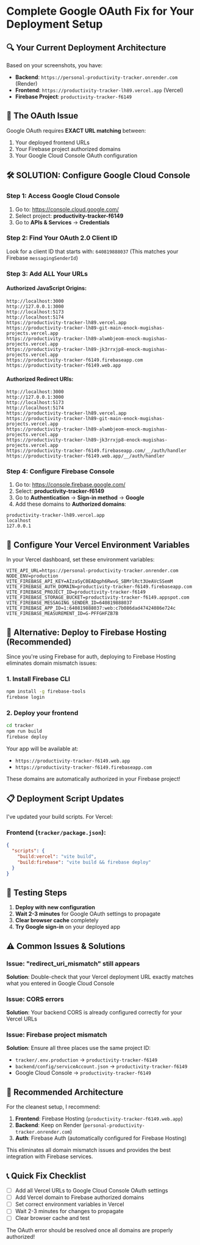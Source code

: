 # Complete Google OAuth Fix for Your Deployment Setup

## 🔍 **Your Current Deployment Architecture**

Based on your screenshots, you have:
- **Backend**: `https://personal-productivity-tracker.onrender.com` (Render)
- **Frontend**: `https://productivity-tracker-lh89.vercel.app` (Vercel)
- **Firebase Project**: `productivity-tracker-f6149`

## 🚨 **The OAuth Issue**

Google OAuth requires **EXACT URL matching** between:
1. Your deployed frontend URLs
2. Your Firebase project authorized domains
3. Your Google Cloud Console OAuth configuration

## 🛠️ **SOLUTION: Configure Google Cloud Console**

### Step 1: Access Google Cloud Console
1. Go to: https://console.cloud.google.com/
2. Select project: **productivity-tracker-f6149**
3. Go to **APIs & Services** → **Credentials**

### Step 2: Find Your OAuth 2.0 Client ID
Look for a client ID that starts with: `640819888037`
(This matches your Firebase `messagingSenderId`)

### Step 3: Add ALL Your URLs

#### **Authorized JavaScript Origins:**
```
http://localhost:3000
http://127.0.0.1:3000
http://localhost:5173
http://localhost:5174
https://productivity-tracker-lh89.vercel.app
https://productivity-tracker-lh89-git-main-enock-mugishas-projects.vercel.app
https://productivity-tracker-lh89-alwmbjeom-enock-mugishas-projects.vercel.app
https://productivity-tracker-lh89-jk3rrxjp8-enock-mugishas-projects.vercel.app
https://productivity-tracker-f6149.firebaseapp.com
https://productivity-tracker-f6149.web.app
```

#### **Authorized Redirect URIs:**
```
http://localhost:3000
http://127.0.0.1:3000
http://localhost:5173
http://localhost:5174
https://productivity-tracker-lh89.vercel.app
https://productivity-tracker-lh89-git-main-enock-mugishas-projects.vercel.app
https://productivity-tracker-lh89-alwmbjeom-enock-mugishas-projects.vercel.app
https://productivity-tracker-lh89-jk3rrxjp8-enock-mugishas-projects.vercel.app
https://productivity-tracker-f6149.firebaseapp.com/__/auth/handler
https://productivity-tracker-f6149.web.app/__/auth/handler
```

### Step 4: Configure Firebase Console
1. Go to: https://console.firebase.google.com/
2. Select: **productivity-tracker-f6149**
3. Go to **Authentication** → **Sign-in method** → **Google**
4. Add these domains to **Authorized domains**:
```
productivity-tracker-lh89.vercel.app
localhost
127.0.0.1
```

## 🔧 **Configure Your Vercel Environment Variables**

In your Vercel dashboard, set these environment variables:

```
VITE_API_URL=https://personal-productivity-tracker.onrender.com
NODE_ENV=production
VITE_FIREBASE_API_KEY=AIzaSyC0EADqph6RwvG_SBMrlRct3UeAVcSSemM
VITE_FIREBASE_AUTH_DOMAIN=productivity-tracker-f6149.firebaseapp.com
VITE_FIREBASE_PROJECT_ID=productivity-tracker-f6149
VITE_FIREBASE_STORAGE_BUCKET=productivity-tracker-f6149.appspot.com
VITE_FIREBASE_MESSAGING_SENDER_ID=640819888037
VITE_FIREBASE_APP_ID=1:640819888037:web:c7b086dad47424086e724c
VITE_FIREBASE_MEASUREMENT_ID=G-PFFGHFZB7B
```

## 🚀 **Alternative: Deploy to Firebase Hosting (Recommended)**

Since you're using Firebase for auth, deploying to Firebase Hosting eliminates domain mismatch issues:

### 1. Install Firebase CLI
```bash
npm install -g firebase-tools
firebase login
```

### 2. Deploy your frontend
```bash
cd tracker
npm run build
firebase deploy
```

Your app will be available at:
- `https://productivity-tracker-f6149.web.app`
- `https://productivity-tracker-f6149.firebaseapp.com`

These domains are automatically authorized in your Firebase project!

## 📋 **Deployment Script Updates**

I've updated your build scripts. For Vercel:

### Frontend (`tracker/package.json`):
```json
{
  "scripts": {
    "build:vercel": "vite build",
    "build:firebase": "vite build && firebase deploy"
  }
}
```

## 🧪 **Testing Steps**

1. **Deploy with new configuration**
2. **Wait 2-3 minutes** for Google OAuth settings to propagate
3. **Clear browser cache** completely
4. **Try Google sign-in** on your deployed app

## ⚠️ **Common Issues & Solutions**

### Issue: "redirect_uri_mismatch" still appears
**Solution**: Double-check that your Vercel deployment URL exactly matches what you entered in Google Cloud Console

### Issue: CORS errors
**Solution**: Your backend CORS is already configured correctly for your Vercel URLs

### Issue: Firebase project mismatch
**Solution**: Ensure all three places use the same project ID:
- `tracker/.env.production` → `productivity-tracker-f6149`
- `backend/config/serviceAccount.json` → `productivity-tracker-f6149`
- Google Cloud Console → `productivity-tracker-f6149`

## 🎯 **Recommended Architecture**

For the cleanest setup, I recommend:

1. **Frontend**: Firebase Hosting (`productivity-tracker-f6149.web.app`)
2. **Backend**: Keep on Render (`personal-productivity-tracker.onrender.com`)
3. **Auth**: Firebase Auth (automatically configured for Firebase Hosting)

This eliminates all domain mismatch issues and provides the best integration with Firebase services.

## 📞 **Quick Fix Checklist**

- [ ] Add all Vercel URLs to Google Cloud Console OAuth settings
- [ ] Add Vercel domain to Firebase authorized domains
- [ ] Set correct environment variables in Vercel
- [ ] Wait 2-3 minutes for changes to propagate
- [ ] Clear browser cache and test

The OAuth error should be resolved once all domains are properly authorized!
